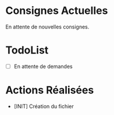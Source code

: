 # Consignes Actuelles
En attente de nouvelles consignes.

# TodoList
- [ ] En attente de demandes

# Actions Réalisées
- [INIT] Création du fichier
